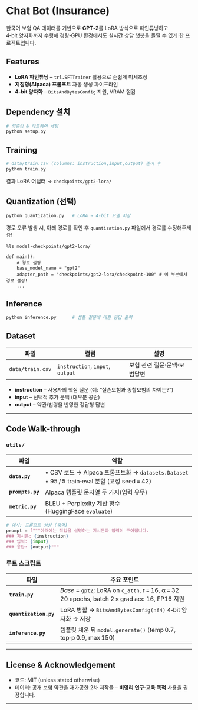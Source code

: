 # Chat Bot (Insurance)

한국어 보험 QA 데이터를 기반으로 **GPT‑2**를 LoRA 방식으로 파인튜닝하고  
4‑bit 양자화까지 수행해 경량‑GPU 환경에서도 실시간 상담 챗봇을 돌릴 수 있게 한 프로젝트입니다.

## Features
* **LoRA 파인튜닝** – `trl.SFTTrainer` 활용으로 손쉽게 미세조정  
* **지침형(Alpaca) 프롬프트** 자동 생성 파이프라인  
* **4‑bit 양자화** – `BitsAndBytesConfig` 지원, VRAM 절감  


## Dependency 설치
```bash
# 의존성 & 하드웨어 세팅
python setup.py
```

## Training
```bash
# data/train.csv (columns: instruction,input,output) 준비 후
python train.py
```
결과 LoRA 어댑터 → `checkpoints/gpt2-lora/`

## Quantization (선택)
```bash
python quantization.py   # LoRA → 4-bit 모델 저장
```

경로 오류 발생 시, 아래 경로를 확인 후 `quantization.py` 파일에서 경로를 수정해주세요!
```
%ls model-checkpoints/gpt2-lora/
```

```
def main():
    # 경로 설정
    base_model_name = "gpt2"
    adapter_path = "checkpoints/gpt2-lora/checkpoint-100" # 이 부분에서 경로 설정!
    ...
```

## Inference
```bash
python inference.py      # 샘플 질문에 대한 응답 출력
```
## Dataset

| 파일 | 컬럼 | 설명 |
|------|------|------|
| `data/train.csv`  | `instruction`, `input`, `output` | 보험 관련 질문·문맥·모범답변 |

* **instruction** – 사용자의 핵심 질문 (예: “실손보험과 종합보험의 차이는?”)  
* **input** – 선택적 추가 문맥 (대부분 공란)  
* **output** – 약관/법령을 반영한 정답형 답변  


---

## Code Walk‑through

### `utils/`

| 파일 | 역할 |
|------|------|
| **`data.py`** | • CSV 로드 → Alpaca 프롬프트화 → `datasets.Dataset` <br>• 95 / 5 train‑eval 분할 (고정 seed = 42) |
| **`prompts.py`** | Alpaca 템플릿 문자열 두 가지(입력 유무) |
| **`metric.py`** | BLEU + Perplexity 계산 함수 (HuggingFace `evaluate`) |

```python
# 예시: 프롬프트 생성 (축약)
prompt = f"""아래에는 작업을 설명하는 지시문과 입력이 주어집니다.
### 지시문: {instruction}
### 입력: {input}
### 응답: {output}"""
```

### 루트 스크립트

| 파일 | 주요 포인트 |
|------|------------|
| **`train.py`** | *Base* = `gpt2`; LoRA on `c_attn`, r = 16, α = 32 <br>20 epochs, batch 2 × grad acc 16, FP16 지원 |
| **`quantization.py`** | LoRA 병합 → `BitsAndBytesConfig(nf4)` 4‑bit 양자화 → 저장 |
| **`inference.py`** | 템플릿 채운 뒤 `model.generate()` (temp 0.7, top‑p 0.9, max 150) |

---

## License & Acknowledgement

* 코드: MIT (unless stated otherwise)  
* 데이터: 공개 보험 약관을 재가공한 2차 저작물 – **비영리 연구·교육 목적** 사용을 권장합니다.  

---
